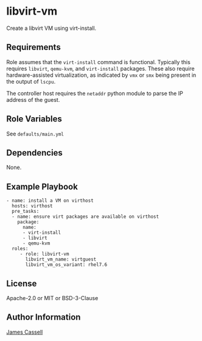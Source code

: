 libvirt-vm
==========

Create a libvirt VM using virt-install.

Requirements
------------

Role assumes that the `virt-install` command is functional.  Typically this requires `libvirt`, `qemu-kvm`, and `virt-install` packages.  These also require hardware-assisted virtualization, as indicated by `vmx` or `smx` being present in the output of `lscpu`.

The controller host requires the `netaddr` python module to parse the IP address of the guest.


Role Variables
--------------

See `defaults/main.yml`

Dependencies
------------

None.

Example Playbook
----------------

    - name: install a VM on virthost
      hosts: virthost
      pre_tasks:
      - name: ensure virt packages are available on virthost
        package:
          name:
          - virt-install
          - libvirt
          - qemu-kvm
      roles:
         - role: libvirt-vm
           libvirt_vm_name: virtguest
           libvirt_vm_os_variant: rhel7.6

License
-------

Apache-2.0 or MIT or BSD-3-Clause

Author Information
------------------

[James Cassell](https://github.com/jamescassell)
